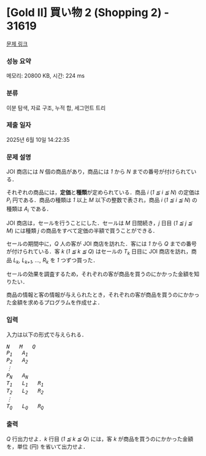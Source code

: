 # [Gold II] 買い物 2 (Shopping 2) - 31619 

[문제 링크](https://www.acmicpc.net/problem/31619) 

### 성능 요약

메모리: 20800 KB, 시간: 224 ms

### 분류

이분 탐색, 자료 구조, 누적 합, 세그먼트 트리

### 제출 일자

2025년 6월 10일 14:22:35

### 문제 설명

<p>JOI 商店には <var>N</var> 個の商品があり，商品には <var>1</var> から <var>N</var> までの番号が付けられている．</p>

<p>それぞれの商品には，<strong>定価</strong>と<strong>種類</strong>が定められている．商品 <var>i</var> (<var>1 ≦ i ≦ N</var>) の定価は <var>P<sub>i</sub></var> 円である．商品の種類は <var>1</var> 以上 <var>M</var> 以下の整数で表され，商品 <var>i</var> (<var>1 ≦ i ≦ N</var>) の種類は <var>A<sub>i</sub></var> である．</p>

<p>JOI 商店は，セールを行うことにした．セールは <var>M</var> 日間続き，<var>j</var> 日目 (<var>1 ≦ j ≦ M</var>) には種類 <var>j</var> の商品をすべて定価の半額で買うことができる．</p>

<p>セールの期間中に，<var>Q</var> 人の客が JOI 商店を訪れた．客には <var>1</var> から <var>Q</var> までの番号が付けられている．客 <var>k</var> (<var>1 ≦ k ≦ Q</var>) はセールの <var>T<sub>k</sub></var> 日目に JOI 商店を訪れ，商品 <var>L<sub>k</sub>, L<sub>k+1</sub>, …, R<sub>k</sub></var> を <var>1</var> つずつ買った．</p>

<p>セールの効果を調査するため，それぞれの客が商品を買うのにかかった金額を知りたい．</p>

<p>商品の情報と客の情報が与えられたとき，それぞれの客が商品を買うのにかかった金額を求めるプログラムを作成せよ．</p>

### 입력 

 <p>入力は以下の形式で与えられる．</p>

<pre><var>N</var>   <var>M</var>   <var>Q</var>
<var>P<sub>1</sub></var>   <var>A<sub>1</sub></var>
<var>P<sub>2</sub></var>   <var>A<sub>2</sub></var>
<var>︙</var>
<var>P<sub>N</sub></var>   <var>A<sub>N</sub></var>
<var>T<sub>1</sub></var>   <var>L<sub>1</sub></var>   <var>R<sub>1</sub></var>
<var>T<sub>2</sub></var>   <var>L<sub>2</sub></var>   <var>R<sub>2</sub></var>
<var>︙</var>
<var>T<sub>Q</sub></var>   <var>L<sub>Q</sub></var>   <var>R<sub>Q</sub></var></pre>

### 출력 

 <p><var>Q</var> 行出力せよ．<var>k</var> 行目 (<var>1 ≦ k ≦ Q</var>) には，客 <var>k</var> が商品を買うのにかかった金額を，単位 (円) を省いて出力せよ．</p>

